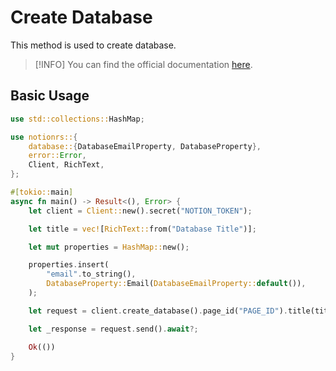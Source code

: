 # Create Database

This method is used to create database.

> [!INFO]
> You can find the official documentation [here](https://developers.notion.com/reference/create-a-database).

## Basic Usage 

```rs
use std::collections::HashMap;

use notionrs::{
    database::{DatabaseEmailProperty, DatabaseProperty},
    error::Error,
    Client, RichText,
};

#[tokio::main]
async fn main() -> Result<(), Error> {
    let client = Client::new().secret("NOTION_TOKEN");

    let title = vec![RichText::from("Database Title")];

    let mut properties = HashMap::new();

    properties.insert(
        "email".to_string(),
        DatabaseProperty::Email(DatabaseEmailProperty::default()),
    );

    let request = client.create_database().page_id("PAGE_ID").title(title);

    let _response = request.send().await?;

    Ok(())
}
```
